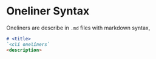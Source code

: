 # Oneliner Syntax
Oneliners are describe in `.md` files with markdown syntax,
```md
# <title>
`<cli oneliners`
<description>
```